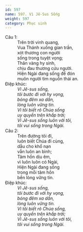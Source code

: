 ```yaml
---
id: 597
name: 597. Vì Jê-Sus Sống
weight: 597
category: Phục sinh
---
```

<dl><dt>Câu 1:</dt><dd data-verse="1">Trên trời vinh quang, <br/>Vua Thánh xuống gian trần, <br/>xót thương con người <br/>sống trong tuyệt vọng; <br/>Thân vàng hy sinh, <br/>chịu đau thương cứu người. <br/>Hiện Ngài đang sống để đón <br/>muôn người tìm nguồn thái an. </dd><dt>Điệp khúc:</dt><dd data-chorus="1"><em>Vì Jê-sus sống, <br/>tôi bước đi với hy vọng, <br/>bóng đêm xa dần, <br/>lòng luôn vững tin. <br/>Vì tôi biết rõ Chúa sống <br/>uy quyền trên khắp trời; <br/>Vì Jê-sus sống luôn với tôi, <br/>tôi vui sống trong Ngài. </em></dd><dt>Câu 2:</dt><dd data-verse="2">Trên đường tôi đi, <br/>luôn biết Chúa đi cùng, <br/>dẫu cho khổ nạn <br/>vẫn luôn an bình; <br/>Tâm hồn dịu êm, <br/>vì luôn luôn có Ngài, <br/>Hiện Ngài đang sống <br/>trong mỗi tâm hồn <br/>bền lòng vững tin. </dd><dt>Điệp khúc:</dt><dd data-chorus="1"><em>Vì Jê-sus sống, <br/>tôi bước đi với hy vọng, <br/>bóng đêm xa dần, <br/>lòng luôn vững tin. <br/>Vì tôi biết rõ Chúa sống, <br/>uy quyền trên khắp trời; <br/>Vì Jê-sus sống luôn với tôi, <br/>tôi vui sống trong Ngài. </em></dd></dl>
